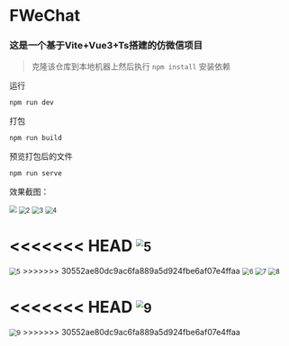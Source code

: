 # FWeChat

### 这是一个基于Vite+Vue3+Ts搭建的仿微信项目

>克隆该仓库到本地机器上然后执行 `npm install` 安装依赖

运行

```bash
npm run dev
```

打包
```bash
npm run build
```

预览打包后的文件
```bash
npm run serve
```



效果截图：

<img src="./images/1.png" style="zoom:80%;" />


<img src="./images/2.png" alt="2" style="zoom:80%;" />

<img src="./images/3.png" alt="3" style="zoom:80%;" />

<img src="./images/4.png" alt="4" style="zoom:80%;" />

<<<<<<< HEAD
<img src="./images/5.png" alt="5" style="zoom:80%;" />
=======
<img src="../images/5.png" alt="5" style="zoom:80%;" />
>>>>>>> 30552ae80dc9ac6fa889a5d924fbe6af07e4ffaa

<img src="./images/6.png" alt="6" style="zoom:80%;" />

<img src="./images/7.png" alt="7" style="zoom:80%;" />

<img src="./images/8.png" alt="8" style="zoom:80%;" />

<<<<<<< HEAD
<img src="./images/9.png" alt="9" style="zoom:80%;" />
=======
<img src="./images/9.png" alt="9" style="zoom:80%;" />
>>>>>>> 30552ae80dc9ac6fa889a5d924fbe6af07e4ffaa
